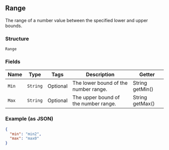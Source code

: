 ## Range

The range of a number value between the specified lower and upper bounds.

### Structure

`Range`

### Fields

| Name | Type | Tags | Description | Getter |
|  --- | --- | --- | --- | --- |
| `Min` | `String` | Optional | The lower bound of the number range. | String getMin() |
| `Max` | `String` | Optional | The upper bound of the number range. | String getMax() |

### Example (as JSON)

```json
{
  "min": "min2",
  "max": "max0"
}
```

